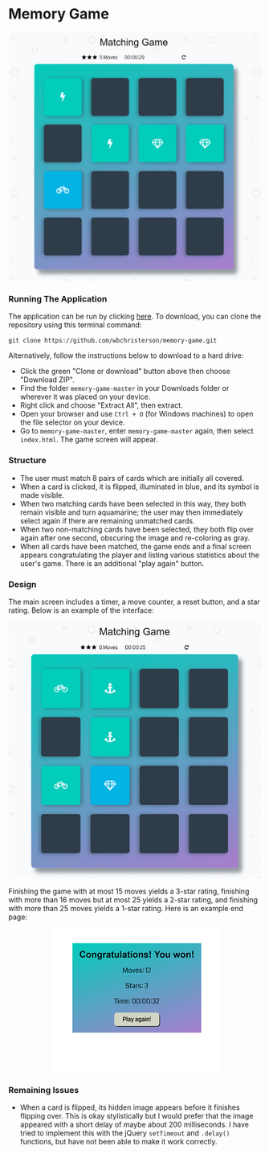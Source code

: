# Memory Game

<p align="center">
  <img src="img/display.png" alt="Memory Game Page Sample Screenshot">
</p>

### Running The Application

The application can be run by clicking [here](https://wbchristerson.github.io/memory-game/). To download, you can clone the repository using this terminal command:
```
git clone https://github.com/wbchristerson/memory-game.git
```

Alternatively, follow the instructions below to download to a hard drive:
* Click the green "Clone or download" button above then choose "Download ZIP".
* Find the folder `memory-game-master` in your Downloads folder or wherever it was placed on your device.
* Right click and choose "Extract All", then extract.
* Open your browser and use `Ctrl + O` (for Windows machines) to open the file selector on your device.
* Go to `memory-game-master`, enter `memory-game-master` again, then select `index.html`. The game screen will appear.

### Structure
* The user must match 8 pairs of cards which are initially all covered.
* When a card is clicked, it is flipped, illuminated in blue, and its symbol is made visible.
* When two matching cards have been selected in this way, they both remain visible and turn aquamarine; the user may then immediately select again if there are remaining unmatched cards.
* When two non-matching cards have been selected, they both flip over again after one
second, obscuring the image and re-coloring as gray.
* When all cards have been matched, the game ends and a final screen appears congratulating the player and listing various statistics about the user's game. There is an additional "play again" button.

### Design
The main screen includes a timer, a move counter, a reset button, and a star rating. Below is an example of the interface:

<p align="center">
  <img src="img/game-page.png" alt="Memory Game Sample Page">
</p>

Finishing the game with at most 15 moves yields a 3-star rating, finishing with more than 16 moves but at most 25 yields a 2-star rating, and finishing with more than 25 moves yields a 1-star rating. Here is an example end page:

<p align="center">
  <img src="img/end-page.png" alt="End Page Sample">
</p>

### Remaining Issues
* When a card is flipped, its hidden image appears before it finishes flipping over. This is okay stylistically but I would prefer that the image appeared with a short delay of maybe about 200 milliseconds. I have tried to implement this with the jQuery `setTimeout` and `.delay()` functions, but have not been able to make it work correctly.
